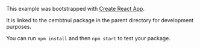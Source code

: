 This example was bootstrapped with [Create React App](https://github.com/facebook/create-react-app).

It is linked to the cembtnui package in the parent directory for development purposes.

You can run `npm install` and then `npm start` to test your package.
